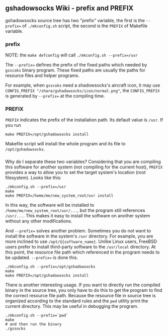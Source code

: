 ## gshadowsocks Wiki - prefix and PREFIX

gshadowsocks source tree has two "prefix" variable, the first is the `--prefix=` of `./mkconfig.sh` script, the second is the `PREFIX` of Makefile variable.

### prefix

NOTE: the `make defconfig` will call `./mkconfig.sh --prefix=/usr`

The `--prefix=` defines the prefix of the fixed paths which needed by `gsscoks` binary program. These fixed paths are usually the paths for resource files and helper programs.

For example, when `gsscoks` need a shadowsocks's aircraft icon, it may use `CONFIG_PREFIX "/share/gshadowsocks/icon/normal.png"`, the `CONFIG_PREFIX` is generated by `--prefix=` at the compiling time.

### PREFIX

`PREFIX` indicates the prefix of the installation path. Its default value is `/usr`. If you run

```
make PREFIX=/opt/gshadowsocks install
```

Makefile script will install the whole program and its file to `/opt/gshadowsocks`.

### 

Why do I separate these two variables? Considering that you are compiling this software for another system (not compiling for the current host), `PREFIX` provides a way to allow you to set the target system's location (root filesystem). Looks like this:

```
./mkconfig.sh --prefix=/usr
make
make PREFIX=/home/me/new_system_root/usr install
```

In this way, the software will be installed to `/home/me/new_system_root/usr/...`, but the program still references `/usr/...`. This makes it easy to install the software on another system without any other modifications.

And `--prefix=` solves another problem. Sometimes you do not want to install the software in the system's `/usr` directory. For example, you are more inclined to use `/opt/${software_name}`. Unlike Linux users, FreeBSD users prefer to install third-party software to the `/usr/local` directory. At this point, the resource file path which referenced in the program needs to be updated. `--prefix=` is done this.

```
./mkconfig.sh --prefix=/opt/gshadowsocks
make
make PREFIX=/opt/gshadowsocks install
```

There is another interesting usage. If you want to directly run the compiled binary in the source tree, you only have to do this to get the program to find the correct resource file path. Because the resource file in source tree is organized according to the standard rules and the `pwd` utility print the current directory. This may be useful in debugging the program.

```
./mkconfig.sh --prefix=`pwd`
make
# and then run the binary
./gssocks
```
